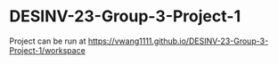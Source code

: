 # DESINV-23-Group-3-Project-1
Project can be run at https://vwang1111.github.io/DESINV-23-Group-3-Project-1/workspace
